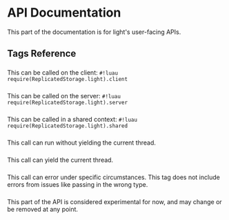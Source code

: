 # API Documentation

This part of the documentation is for light's user-facing APIs.

## Tags Reference

### <!-- client -->

This can be called on the client: `#!luau require(ReplicatedStorage.light).client`

### <!-- server -->

This can be called on the server: `#!luau require(ReplicatedStorage.light).server`

### <!-- shared -->

This can be called in a shared context: `#!luau require(ReplicatedStorage.light).shared`

### <!-- sync -->

This call can run without yielding the current thread.

### <!-- async -->

This call can yield the current thread.

### <!-- errors -->

This call can error under specific circumstances. This tag does not include errors from issues like passing in the wrong
type.

### <!-- experimental -->

This part of the API is considered experimental for now, and may change or be removed at any point.
